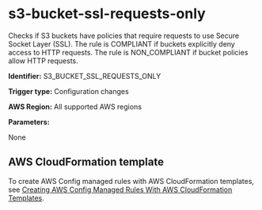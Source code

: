 # s3\-bucket\-ssl\-requests\-only<a name="s3-bucket-ssl-requests-only"></a>

Checks if S3 buckets have policies that require requests to use Secure Socket Layer \(SSL\)\. The rule is COMPLIANT if buckets explicitly deny access to HTTP requests\. The rule is NON\_COMPLIANT if bucket policies allow HTTP requests\.

**Identifier:** S3\_BUCKET\_SSL\_REQUESTS\_ONLY

**Trigger type:** Configuration changes

**AWS Region:** All supported AWS regions

**Parameters:**

None  

## AWS CloudFormation template<a name="w26aac11c31c17b7d313c15"></a>

To create AWS Config managed rules with AWS CloudFormation templates, see [Creating AWS Config Managed Rules With AWS CloudFormation Templates](aws-config-managed-rules-cloudformation-templates.md)\.